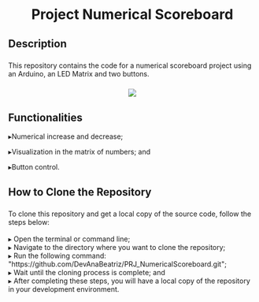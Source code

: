 <h1 align="center">Project Numerical Scoreboard</h1>

###

<h2 align="left">Description</h2>

###

<p align="left">This repository contains the code for a numerical scoreboard project using an Arduino, an LED Matrix and two buttons.
</p>

###

<div align="center">
  <img  src="https://github.com/DevAnaBeatriz/PRJ_NumericalScoreboard/blob/main/gifdoprj.gif"  />
</div>


###

<h2 align="left">Functionalities</h2>

<p align="left">
▸Numerical increase and decrease;

▸Visualization in the matrix of numbers; and

▸Button control.
</p>

###


###

<h2 align="left">How to Clone the Repository</h2>

###

<p align="left">To clone this repository and get a local copy of the source code, follow the steps below:<br><br>▸ Open the terminal or command line;<br>▸ Navigate to the directory where you want to clone the repository;<br>▸ Run the following command: "https://github.com/DevAnaBeatriz/PRJ_NumericalScoreboard.git";<br>▸ Wait until the cloning process is complete; and<br>▸ After completing these steps, you will have a local copy of the repository in your development environment.</p>

###
